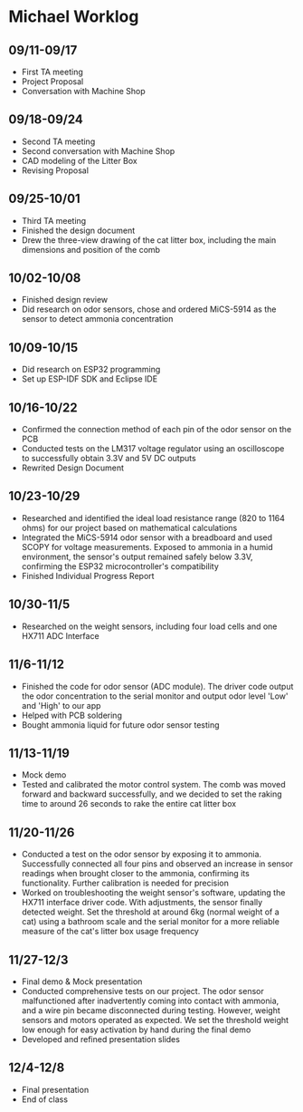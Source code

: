 # Michael Worklog

## 09/11-09/17

- First TA meeting 
- Project Proposal
- Conversation with Machine Shop

## 09/18-09/24

- Second TA meeting
- Second conversation with Machine Shop
- CAD modeling of the Litter Box
- Revising Proposal

## 09/25-10/01
- Third TA meeting
- Finished the design document
- Drew the three-view drawing of the cat litter box, including the main dimensions and position of the comb

## 10/02-10/08

- Finished design review 
- Did research on odor sensors, chose and ordered MiCS-5914 as the sensor to detect ammonia concentration

## 10/09-10/15

- Did research on ESP32 programming
- Set up ESP-IDF SDK and Eclipse IDE

## 10/16-10/22

- Confirmed the connection method of each pin of the odor sensor on the PCB
- Conducted tests on the LM317 voltage regulator using an oscilloscope to successfully obtain 3.3V and 5V DC outputs
- Rewrited Design Document
  
## 10/23-10/29

- Researched and identified the ideal load resistance range (820 to 1164 ohms) for our project based on mathematical calculations
- Integrated the MiCS-5914 odor sensor with a breadboard and used SCOPY for voltage measurements. Exposed to ammonia in a humid environment, the sensor's output remained safely below 3.3V, confirming the ESP32 microcontroller's compatibility
- Finished Individual Progress Report

## 10/30-11/5

- Researched on the weight sensors, including four load cells and one HX711 ADC Interface
  
## 11/6-11/12

- Finished the code for odor sensor (ADC module). The driver code output the odor concentration to the serial monitor and output odor level 'Low' and 'High' to our app
- Helped with PCB soldering
- Bought ammonia liquid for future odor sensor testing 

## 11/13-11/19

- Mock demo
- Tested and calibrated the motor control system. The comb was moved forward and backward successfully, and we decided to set the raking time to around 26 seconds to rake the entire cat litter box

## 11/20-11/26
- Conducted a test on the odor sensor by exposing it to ammonia. Successfully connected all four pins and observed an increase in sensor readings when brought closer to the ammonia, confirming its functionality. Further calibration is needed for precision
- Worked on troubleshooting the weight sensor's software, updating the HX711 interface driver code. With adjustments, the sensor finally detected weight. Set the threshold at around 6kg (normal weight of a cat) using a bathroom scale and the serial monitor for a more reliable measure of the cat's litter box usage frequency 
  
## 11/27-12/3
- Final demo & Mock presentation
- Conducted comprehensive tests on our project. The odor sensor malfunctioned after inadvertently coming into contact with ammonia, and a wire pin became disconnected during testing. However, weight sensors and motors operated as expected. We set the threshold weight low enough for easy activation by hand during the final demo
- Developed and refined presentation slides

## 12/4-12/8
- Final presentation
- End of class
